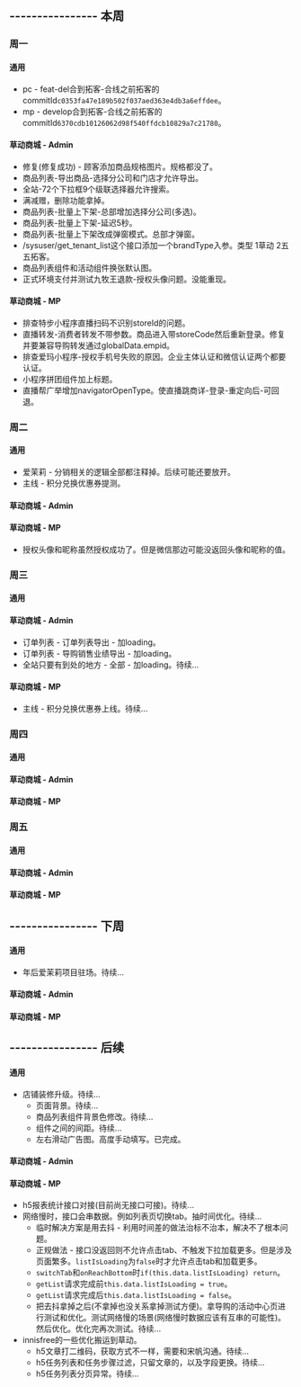 ## ---------------- 本周

### 周一
#### 通用
* pc - feat-del合到拓客-合线之前拓客的commitId`c0353fa47e189b502f037aed363e4db3a6effdee`。
* mp - develop合到拓客-合线之前拓客的commitId`6370cdb10126062d98f540ffdcb10829a7c21780`。
#### 草动商城 - Admin
* 修复(修复成功) - 顾客添加商品规格图片。规格都没了。
* 商品列表-导出商品-选择分公司和门店才允许导出。
* 全站-72个下拉框9个级联选择器允许搜索。
* 满减赠，删除功能拿掉。
* 商品列表-批量上下架-总部增加选择分公司(多选)。
* 商品列表-批量上下架-延迟5秒。
* 商品列表-批量上下架改成弹窗模式。总部才弹窗。
* /sysuser/get_tenant_list这个接口添加一个brandType入参。类型 1草动 2五五拓客。
* 商品列表组件和活动组件换张默认图。
* 正式环境支付并测试九牧王退款-授权头像问题。没能重现。
#### 草动商城 - MP
* 排查特步小程序直播扫码不识别storeId的问题。
* 直播转发-消费者转发不带参数。商品进入带storeCode然后重新登录。修复并要兼容导购转发通过globalData.empid。
* 排查爱玛小程序-授权手机号失败的原因。企业主体认证和微信认证两个都要认证。
* 小程序拼团组件加上标题。
* 直播帮广举增加navigatorOpenType。使直播跳商详-登录-重定向后-可回退。

### 周二
#### 通用
* 爱茉莉 - 分销相关的逻辑全部都注释掉。后续可能还要放开。
* 主线 - 积分兑换优惠券提测。
#### 草动商城 - Admin
#### 草动商城 - MP
* 授权头像和昵称虽然授权成功了。但是微信那边可能没返回头像和昵称的值。

### 周三
#### 通用
#### 草动商城 - Admin
* 订单列表 - 订单列表导出 - 加loading。
* 订单列表 - 导购销售业绩导出 - 加loading。
* 全站只要有到处的地方 - 全部 - 加loading。待续...
#### 草动商城 - MP
* 主线 - 积分兑换优惠券上线。待续...

### 周四
#### 通用
#### 草动商城 - Admin
#### 草动商城 - MP

### 周五
#### 通用
#### 草动商城 - Admin
#### 草动商城 - MP

## ---------------- 下周
#### 通用
* 年后爱茉莉项目驻场。待续...
#### 草动商城 - Admin
#### 草动商城 - MP

## ---------------- 后续
#### 通用
* 店铺装修升级。待续...
  - 页面背景。待续...
  - 商品列表组件背景色修改。待续...
  - 组件之间的间距。待续...
  - 左右滑动广告图。高度手动填写。已完成。
#### 草动商城 - Admin
#### 草动商城 - MP
* h5报表统计接口对接(目前尚无接口可接)。待续...
* 网络慢时，接口会串数据。例如列表页切换tab。抽时间优化。待续...
  - 临时解决方案是用去抖 - 利用时间差的做法治标不治本，解决不了根本问题。
  - 正规做法 - 接口没返回则不允许点击tab、不触发下拉加载更多。但是涉及页面繁多。`listIsLoading`为`false`时才允许点击tab和加载更多。
  - `switchTab`和`onReachBottom`时`if(this.data.listIsLoading) return`。
  - `getList`请求完成前`this.data.listIsLoading = true`。
  - `getList`请求完成后`this.data.listIsLoading = false`。
  - 把去抖拿掉之后(不拿掉也没关系拿掉测试方便)。拿导购的活动中心页进行测试和优化。测试网络慢的场景(网络慢时数据应该有互串的可能性)。然后优化。优化完再次测试。待续...
* innisfree的一些优化搬运到草动。
  - h5文章打二维码，获取方式不一样，需要和宋帆沟通。待续...
  - h5任务列表和任务步骤过滤，只留文章的，以及字段更换。待续...
  - h5任务列表分页异常。待续...
